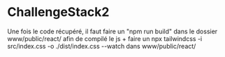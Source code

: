 # ChallengeStack2
Une fois le code récupéré, il faut faire un "npm run build" dans le dossier www/public/react/ afin de compilé le js
+
faire un npx tailwindcss -i src/index.css -o ./dist/index.css --watch dans www/public/react/
